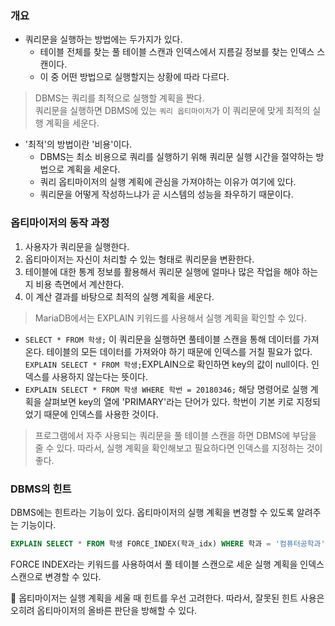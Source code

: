 ### 개요
- 쿼리문을 실행하는 방법에는 두가지가 있다.
  - 테이블 전체를 찾는 풀 테이블 스캔과 인덱스에서 지름길 정보를 찾는 인덱스 스캔이다.
  - 이 중 어떤 방법으로 실행할지는 상황에 따라 다르다.

> DBMS는 쿼리를 최적으로 실행할 계획을 짠다.   
> 쿼리문을 실행하면 DBMS에 있는 `쿼리 옵티마이저`가 이 쿼리문에 맞게 최적의 실행 계획을 세운다.

- '최적'의 방법이란 '비용'이다.  
  - DBMS는 최소 비용으로 쿼리를 실행하기 위해 쿼리문 실행 시간을 절약하는 방법으로 계획을 세운다.
  - 쿼리 옵티마이저의 실행 계획에 관심을 가져야하는 이유가 여기에 있다.
  - 쿼리문을 어떻게 작성하느냐가 곧 시스템의 성능을 좌우하기 때문이다.

### 옵티마이저의 동작 과정
1. 사용자가 쿼리문을 실행한다.
2. 옵티마이저는 자신이 처리할 수 있는 형태로 쿼리문을 변환한다.
3. 테이블에 대한 통계 정보를 활용해서 쿼리문 실행에 얼마나 많은 작업을 해야 하는지 비용 측면에서 계산한다.
4. 이 계산 결과를 바탕으로 최적의 실행 계획을 세운다.

> MariaDB에서는 EXPLAIN 키워드를 사용해서 실행 계획을 확인할 수 있다.

- `SELECT * FROM 학생;` 이 쿼리문을 실행하면 풀테이블 스캔을 통해 데이터를 가져온다. 테이블의 모든 데이터를 가져와야 하기 때문에 인덱스를 거칠 필요가 없다. `EXPLAIN SELECT * FROM 학생;`EXPLAIN으로 확인하면 key의 값이 null이다. 인덱스를 사용하지 않는다는 뜻이다.
- `EXPLAIN SELECT * FROM 학생 WHERE 학번 = 20180346;` 해당 명령어로 실행 계획을 살펴보면 key의 열에 'PRIMARY'라는 단어가 있다. 학번이 기본 키로 지정되었기 때문에 인덱스를 사용한 것이다.

> 프로그램에서 자주 사용되는 쿼리문을 풀 테이블 스캔을 하면 DBMS에 부담을 줄 수 있다. 따라서, 실행 계획을 확인해보고 필요하다면 인덱스를 지정하는 것이 좋다.

### DBMS의 힌트
DBMS에는 힌트라는 기능이 있다. 옵티마이저의 실행 계획을 변경할 수 있도록 알려주는 기능이다. 
```sql
EXPLAIN SELECT * FROM 학생 FORCE_INDEX(학과_idx) WHERE 학과 = '컴퓨터공학과'; 
```
FORCE INDEX라는 키워드를 사용하여서 풀 테이블 스캔으로 세운 실행 계획을 인덱스 스캔으로 변경할 수 있다.

🚨 옵티마이저는 실행 계획을 세울 때 힌트를 우선 고려한다. 따라서, 잘못된 힌트 사용은 오히려 옵티마이저의 올바른 판단을 방해할 수 있다.